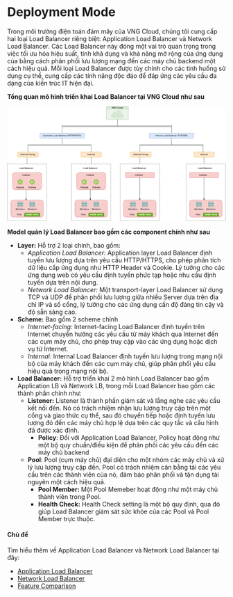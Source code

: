 # Deployment Mode

Trong môi trường điện toán đám mây của VNG Cloud, chúng tôi cung cấp hai loại Load Balancer riêng biệt: Application Load Balancer và Network Load Balancer. Các Load Balancer này đóng một vai trò quan trọng trong việc tối ưu hóa hiệu suất, tính khả dụng và khả năng mở rộng của ứng dụng của bằng cách phân phối lưu lượng mạng đến các máy chủ backend một cách hiệu quả. Mỗi loại Load Balancer được tùy chỉnh cho các tình huống sử dụng cụ thể, cung cấp các tính năng độc đáo để đáp ứng các yêu cầu đa dạng của kiến trúc IT hiện đại.

**Tổng quan mô hình triển khai Load Balancer tại VNG Cloud như sau**

![Image](https://github.com/vngcloud/docs/blob/main/Vietnamese/.gitbook/assets/64553488%20(1).png?raw=true)

**Model quản lý Load Balancer bao gồm các component chính như sau**

* **Layer:** Hỗ trợ 2 loại chính, bao gồm:
  * _Application Load Balancer:_ Application layer Load Balancer định tuyến lưu lượng dựa trên yêu cầu HTTP/HTTPS, cho phép phân tích dữ liệu cấp ứng dụng như HTTP Header và Cookie. Lý tưởng cho các ứng dụng web có yêu cầu định tuyến phức tạp hoặc nhu cầu định tuyến dựa trên nội dung.
  * _Network Load Balancer:_ Một transport-layer Load Balancer sử dụng TCP và UDP để phân phối lưu lượng giữa nhiều Server dựa trên địa chỉ IP và số cổng, lý tưởng cho các ứng dụng cần độ đáng tin cậy và độ sẵn sàng cao.
* **Scheme:** Bao gồm 2 scheme chính
  * _Internet-facing:_ Internet-facing Load Balancer định tuyến trên Internet chuyển hướng các yêu cầu từ máy khách qua Internet đến các cụm máy chủ, cho phép truy cập vào các ứng dụng hoặc dịch vụ từ Internet.
  * _Internal:_ Internal Load Balancer định tuyến lưu lượng trong mạng nội bộ của máy khách đến các cụm máy chủ, giúp phân phối yêu cầu hiệu quả trong mạng nội bộ.
* **Load Balancer:** Hỗ trợ triển khai 2 mô hình Load Balancer bao gồm Application LB và Network LB, trong mỗi Load Balancer bao gồm các thành phần chính như:
  * **Listener:** Listener là thành phần giám sát và lắng nghe các yêu cầu kết nối đến. Nó có trách nhiệm nhận lưu lượng truy cập trên một cổng và giao thức cụ thể, sau đó chuyển tiếp hoặc định tuyến lưu lượng đó đến các máy chủ hợp lệ dựa trên các quy tắc và cấu hình đã được xác định.
    * **Policy**: Đối với Application Load Balancer, Policy hoạt động như một bộ quy chuẩn/điều kiện để phân phối các yêu cầu đến các máy chủ backend
  * **Pool**: Pool (cụm máy chủ) đại diện cho một nhóm các máy chủ và xử lý lưu lượng truy cập đến. Pool có trách nhiệm cân bằng tải các yêu cầu trên các thành viên của nó, đảm bảo phân phối và tận dụng tài nguyên một cách hiệu quả.
    * **Pool Member:** Một Pool Memeber hoạt động như một máy chủ thành viên trong Pool.
    * **Health Check:** Health Check setting là một bộ quy định, qua đó giúp Load Balancer giám sát sức khỏe của các Pool và Pool Member trực thuộc.

#### Chủ đề 

Tìm hiểu thêm về Application Load Balancer và Network Load Balancer tại đây:

* [Application Load Balancer](https://docs.vngcloud.vn/vng-cloud-document/vn/vserver/compute-hcm03-1a/vlb-load-balancer-new-version/application-load-balancer)
* [Network Load Balancer](https://docs.vngcloud.vn/vng-cloud-document/vn/vserver/compute-hcm03-1a/vlb-load-balancer-new-version/network-load-balancer)
* [Feature Comparison](https://docs.vngcloud.vn/vng-cloud-document/vn/vserver/compute-hcm03-1a/vlb-load-balancer-new-version/feature-comparison)

